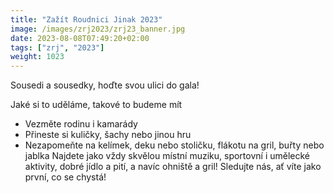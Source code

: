 ```yaml
---
title: "Zažít Roudnici Jinak 2023"
image: /images/zrj2023/zrj23_banner.jpg
date: 2023-08-08T07:49:20+02:00
tags: ["zrj", "2023"]
weight: 1023
---
```


Sousedi a sousedky, hoďte svou ulici do gala!

Jaké si to uděláme, takové to budeme mít
- Vezměte rodinu i kamarády
- Přineste si kuličky, šachy nebo jinou hru
- Nezapomeňte na kelímek, deku nebo stoličku, flákotu na gril, buřty nebo jablka
Najdete jako vždy skvělou místní muziku, sportovní i umělecké aktivity, dobré jídlo a pití, a navíc ohniště a gril!
Sledujte nás, ať víte jako první, co se chystá! 